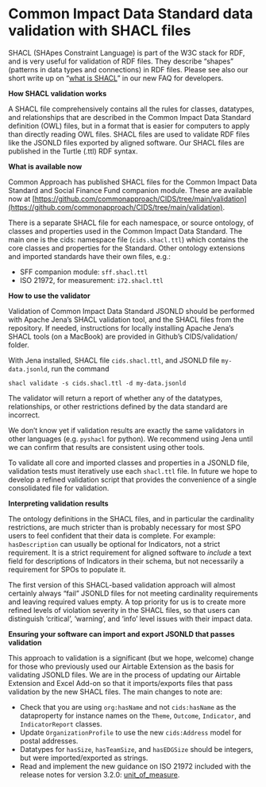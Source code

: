 # Common Impact Data Standard data validation with SHACL files

SHACL (SHApes Constraint Language) is part of the W3C stack for RDF, and is very useful for validation of RDF files. They describe “shapes” (patterns in data types and connections) in RDF files. Please see also our short write up on “[what is SHACL](https://github.com/commonapproach/CIDS/blob/main/faq/what-is-shacl.md)” in our new FAQ for developers.  

**How SHACL validation works**

A SHACL file comprehensively contains all the rules for classes, datatypes, and relationships that are described in the Common Impact Data Standard definition (OWL) files, but in a format that is easier for computers to apply than directly reading OWL files. SHACL files are used to validate RDF files like the JSONLD files exported by aligned software. Our SHACL files are published in the Turtle (.ttl) RDF syntax. 

**What is available now**

Common Approach has published SHACL files for the Common Impact Data Standard and Social Finance Fund companion module. These are available now at  [https://github.com/commonapproach/CIDS/tree/main/validation](https://github.com/commonapproach/CIDS/tree/main/validation). 

There is a separate SHACL file for each namespace, or source ontology, of classes and properties used in the Common Impact Data Standard. The main one is the cids: namespace file (`cids.shacl.ttl`) which contains the core classes and properties for the Standard. Other ontology extensions and imported standards have their own files, e.g.:

* SFF companion module: `sff.shacl.ttl`  
* ISO 21972, for measurement: `i72.shacl.ttl`

**How to use the validator**

Validation of Common Impact Data Standard JSONLD should be performed with Apache Jena’s SHACL validation tool, and the SHACL files from the repository. If needed, instructions for locally installing Apache Jena’s SHACL tools (on a MacBook) are provided in Github’s CIDS/validation/ folder. 

With Jena installed, SHACL file `cids.shacl.ttl`, and JSONLD file `my-data.jsonld`, run the command

`shacl validate -s cids.shacl.ttl -d my-data.jsonld`

The validator will return a report of whether any of the datatypes, relationships, or other restrictions defined by the data standard are incorrect. 

We don’t know yet if validation results are exactly the same validators in other languages (e.g. `pyshacl` for python). We recommend using Jena until we can confirm that results are consistent using other tools. 

To validate all core and imported classes and properties in a JSONLD file, validation tests must iteratively use each `shacl.ttl` file. In future we hope to develop a refined validation script that provides the convenience of a single consolidated file for validation.  

**Interpreting validation results**

The ontology definitions in the SHACL files, and in particular the cardinality restrictions, are much stricter than is probably necessary for most SPO users to feel confident that their data is complete. For example: `hasDescription` can usually be optional for Indicators, not a strict requirement. It is a strict requirement for aligned software to *include* a text field for descriptions of Indicators in their schema, but not necessarily a requirement for SPOs to populate it. 

The first version of this SHACL-based validation approach will almost certainly always “fail” JSONLD files for not meeting cardinality requirements and leaving required values empty. A top priority for us is to create more refined levels of violation severity in the SHACL files, so that users can distinguish ‘critical’, ‘warning’, and ‘info’ level issues with their impact data. 

**Ensuring your software can import and export JSONLD that passes validation**

This approach to validation is a significant (but we hope, welcome) change for those who previously used our Airtable Extension as the basis for validating JSONLD files. We are in the process of updating our Airtable Extension and Excel Add-on so that it imports/exports files that pass validation by the new SHACL files. The main changes to note are:

* Check that you are using `org:hasName` and not `cids:hasName` as the dataproperty for instance names on the `Theme`, `Outcome`, `Indicator`, and `IndicatorReport` classes.  
* Update `OrganizationProfile` to use the new `cids:Address` model for postal addresses.  
* Datatypes for `hasSize`, `hasTeamSize`, and `hasEDGSize` should be integers, but were imported/exported as strings.  
* Read and implement the new guidance on ISO 21972 included with the release notes for version 3.2.0: [unit\_of\_measure](https://docs.google.com/document/d/1uYTOpFYPfFz2eKiRdUWi9RxWWILsU5P7L_IrCLre2_Q/edit?tab=t.0).